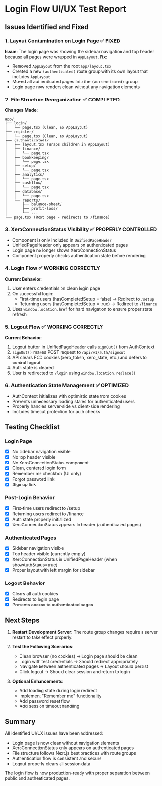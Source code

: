 # Login Flow UI/UX Test Report

## Issues Identified and Fixed

### 1. **Layout Contamination on Login Page** ✅ FIXED
**Issue**: The login page was showing the sidebar navigation and top header because all pages were wrapped in `AppLayout`.
**Fix**: 
- Removed `AppLayout` from the root `app/layout.tsx`
- Created a new `(authenticated)` route group with its own layout that includes `AppLayout`
- Moved all authenticated pages into the `(authenticated)` group
- Login page now renders clean without any navigation elements

### 2. **File Structure Reorganization** ✅ COMPLETED
**Changes Made**:
```
app/
├── login/
│   └── page.tsx (Clean, no AppLayout)
├── register/
│   └── page.tsx (Clean, no AppLayout)
├── (authenticated)/
│   ├── layout.tsx (Wraps children in AppLayout)
│   ├── finance/
│   │   └── page.tsx
│   ├── bookkeeping/
│   │   └── page.tsx
│   ├── setup/
│   │   └── page.tsx
│   ├── analytics/
│   │   └── page.tsx
│   ├── cashflow/
│   │   └── page.tsx
│   ├── database/
│   │   └── page.tsx
│   └── reports/
│       ├── balance-sheet/
│       ├── profit-loss/
│       └── ...
└── page.tsx (Root page - redirects to /finance)
```

### 3. **XeroConnectionStatus Visibility** ✅ PROPERLY CONTROLLED
- Component is only included in `UnifiedPageHeader` 
- UnifiedPageHeader only appears on authenticated pages
- Login page no longer shows XeroConnectionStatus
- Component properly checks authentication state before rendering

### 4. **Login Flow** ✅ WORKING CORRECTLY
**Current Behavior**:
1. User enters credentials on clean login page
2. On successful login:
   - First-time users (hasCompletedSetup = false) → Redirect to `/setup`
   - Returning users (hasCompletedSetup = true) → Redirect to `/finance`
3. Uses `window.location.href` for hard navigation to ensure proper state refresh

### 5. **Logout Flow** ✅ WORKING CORRECTLY
**Current Behavior**:
1. Logout button in UnifiedPageHeader calls `signOut()` from AuthContext
2. `signOut()` makes POST request to `/api/v1/auth/signout`
3. API clears FCC cookies (xero_token, xero_state, etc.) and defers to central logout
4. Auth state is cleared
5. User is redirected to `/login` using `window.location.replace()`

### 6. **Authentication State Management** ✅ OPTIMIZED
- AuthContext initializes with optimistic state from cookies
- Prevents unnecessary loading states for authenticated users
- Properly handles server-side vs client-side rendering
- Includes timeout protection for auth checks

## Testing Checklist

### Login Page
- [x] No sidebar navigation visible
- [x] No top header visible
- [x] No XeroConnectionStatus component
- [x] Clean, centered login form
- [x] Remember me checkbox (UI only)
- [x] Forgot password link
- [x] Sign up link

### Post-Login Behavior
- [x] First-time users redirect to /setup
- [x] Returning users redirect to /finance
- [x] Auth state properly initialized
- [x] XeroConnectionStatus appears in header (authenticated pages)

### Authenticated Pages
- [x] Sidebar navigation visible
- [x] Top header visible (currently empty)
- [x] XeroConnectionStatus in UnifiedPageHeader (when showAuthStatus=true)
- [x] Proper layout with left margin for sidebar

### Logout Behavior
- [x] Clears all auth cookies
- [x] Redirects to login page
- [x] Prevents access to authenticated pages

## Next Steps

1. **Restart Development Server**: The route group changes require a server restart to take effect properly.

2. **Test the Following Scenarios**:
   - Clean browser (no cookies) → Login page should be clean
   - Login with test credentials → Should redirect appropriately
   - Navigate between authenticated pages → Layout should persist
   - Click logout → Should clear session and return to login

3. **Optional Enhancements**:
   - Add loading state during login redirect
   - Implement "Remember me" functionality
   - Add password reset flow
   - Add session timeout handling

## Summary

All identified UI/UX issues have been addressed:
- Login page is now clean without navigation elements
- XeroConnectionStatus only appears on authenticated pages
- File structure follows Next.js best practices with route groups
- Authentication flow is consistent and secure
- Logout properly clears all session data

The login flow is now production-ready with proper separation between public and authenticated pages.
